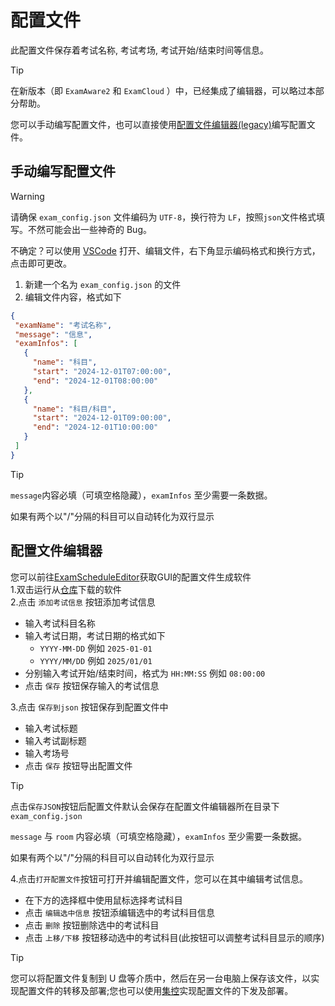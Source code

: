# 配置文件

此配置文件保存着考试名称, 考试考场, 考试开始/结束时间等信息。

> [!tip]
>
>在新版本（即 `ExamAware2` 和 `ExamCloud` ）中，已经集成了编辑器，可以略过本部分帮助。


您可以手动编写配置文件，也可以直接使用[配置文件编辑器(legacy)](/app/profile/faq.md#配置文件编辑器-legacy)编写配置文件。

## 手动编写配置文件   
> [!warning]
>
> 请确保 `exam_config.json` 文件编码为 `UTF-8`，换行符为 `LF`，按照`json`文件格式填写。不然可能会出一些神奇的 Bug。
>
> 不确定？可以使用 [VSCode](https://code.visualstudio.com/) 打开、编辑文件，右下角显示编码格式和换行方式，点击即可更改。

 1. 新建一个名为 `exam_config.json` 的文件
 2. 编辑文件内容，格式如下
 ```json
{
  "examName": "考试名称",
  "message": "信息",
  "examInfos": [
    {
      "name": "科目",
      "start": "2024-12-01T07:00:00",
      "end": "2024-12-01T08:00:00"
    },
    {
      "name": "科目/科目",
      "start": "2024-12-01T09:00:00",
      "end": "2024-12-01T10:00:00"
    }
  ]
}
```    

> [!tip]
>
> `message`内容必填（可填空格隐藏），`examInfos` 至少需要一条数据。
>
> 如果有两个以"/"分隔的科目可以自动转化为双行显示

## 配置文件编辑器

 您可以前往[ExamScheduleEditor](https://github.com/ExamAware/ExamScheduleEditor/releases/latest)获取GUI的配置文件生成软件   
 1.双击运行从[仓库](https://github.com/ExamAware/ExamScheduleEditor/releases/latest)下载的软件   
 2.点击 `添加考试信息` 按钮添加考试信息   
  - 输入考试科目名称   
  - 输入考试日期，考试日期的格式如下
    - ` YYYY-MM-DD ` 例如 `` 2025-01-01 `` 
    - ` YYYY/MM/DD ` 例如 `` 2025/01/01 ``
  - 分别输入考试开始/结束时间，格式为 ` HH:MM:SS ` 例如 `` 08:00:00 ``
  - 点击 `保存` 按钮保存输入的考试信息   

 3.点击 ` 保存到json ` 按钮保存到配置文件中
  - 输入考试标题
  - 输入考试副标题
  - 输入考场号
  - 点击 ` 保存 ` 按钮导出配置文件   

> [!tip]
>
> 点击`保存JSON`按钮后配置文件默认会保存在配置文件编辑器所在目录下`exam_config.json`
>
> `message` 与 `room` 内容必填（可填空格隐藏），`examInfos` 至少需要一条数据。
>
> 如果有两个以"/"分隔的科目可以自动转化为双行显示   

4.点击`打开配置文件`按钮可打开并编辑配置文件，您可以在其中编辑考试信息。
  - 在下方的选择框中使用鼠标选择考试科目
  - 点击 `编辑选中信息` 按钮添编辑选中的考试科目信息
  - 点击 `删除` 按钮删除选中的考试科目
  - 点击 `上移/下移` 按钮移动选中的考试科目(此按钮可以调整考试科目显示的顺序)

> [!tip]   
>
>您可以将配置文件复制到 U 盘等介质中，然后在另一台电脑上保存该文件，以实现配置文件的转移及部署;您也可以使用[集控](/management/)实现配置文件的下发及部署。   